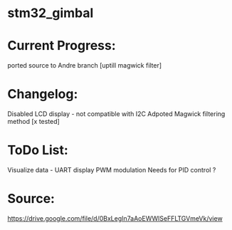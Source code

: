 # stm32_gimbal

# Current Progress:
ported source to Andre branch [uptill magwick filter]

# Changelog:
Disabled LCD display - not compatible with I2C
Adpoted Magwick filtering method [x tested]

# ToDo List:
Visualize data - UART display
PWM modulation
Needs for PID control ?

# Source:
https://drive.google.com/file/d/0BxLegIn7aAoEWWlSeFFLTGVmeVk/view
